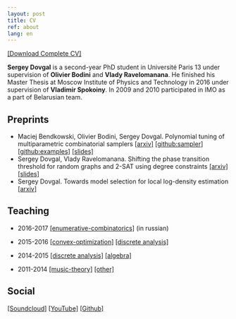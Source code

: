 ```yaml
---
layout: post
title: CV
ref: about
lang: en
---
```


[[Download Complete CV]](files/cv_dovgal.pdf)

**Sergey Dovgal** is a second-year PhD student in Université Paris 13
under supervision of
**Olivier Bodini**
and
**Vlady Ravelomanana**.
He finished his Master Thesis at Moscow Institute of Physics and Technology in 2016
under supervision of
**Vladimir Spokoiny**.
In 2009 and 2010 participated in IMO as
a part of Belarusian team.

## Preprints

* Maciej Bendkowski, Olivier Bodini, Sergey Dovgal.
Polynomial tuning of multiparametric combinatorial samplers
[[arxiv]](https://arxiv.org/abs/1708.01212)
[[github:sampler]](https://github.com/maciej-bendkowski/boltzmann-brain)
[[github:examples]](https://github.com/maciej-bendkowski/multiparametric-combinatorial-samplers)
[[slides]](files/slides/polynomial-boltzmann-tuning.pdf)
* Sergey Dovgal, Vlady Ravelomanana.
Shifting the phase transition threshold for random graphs and 2-SAT using
  degree constraints [[arxiv]](https://arxiv.org/abs/1704.06683)
[[slides]](files/slides/shifting-phase-transition.pdf)
* Sergey Dovgal.
Towards model selection for local log-density
  estimation [[arxiv]](https://arxiv.org/abs/1607.00806)

## Teaching

* 2016-2017 
[[enumerative-combinatorics]](http://github.com/electric-tric/mipt-teach-enum-comb)
(in russian)

* 2015-2016
[[convex-optimization]](https://drive.google.com/drive/folders/0B733JIZxEnkNWVVDVjdYVk1tclE?usp=sharing)
[[discrete analysis]](https://drive.google.com/drive/folders/0B733JIZxEnkNRFhQdW5Nak5FRUU?usp=sharing)

* 2014-2015
[[discrete analysis]](https://drive.google.com/drive/folders/0B733JIZxEnkNVFJ1azljVmtpTDA?usp=sharing)
[[algebra]](https://drive.google.com/drive/folders/0B733JIZxEnkNM1NLVE96dXJGT1k?usp=sharing)

* 2011-2014
[[music-theory]](https://www.youtube.com/channel/UCD4gnkkUbiDyynaYqR_cK3w)
[[other]](https://drive.google.com/drive/folders/0B733JIZxEnkNU1p2SU1ZUVh4NGM?usp=sharing)


## Social

[[Soundcloud]](https://soundcloud.com/electric-tric/albums)
[[YouTube]](https://www.youtube.com/channel/UCD4gnkkUbiDyynaYqR_cK3w)
[[Github]](https://github.com/electric-tric/)
